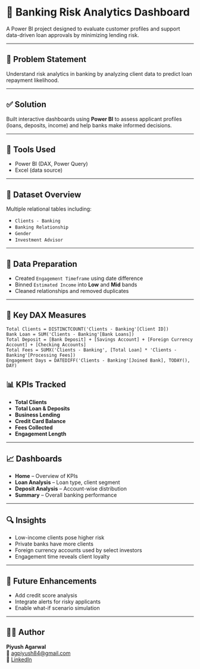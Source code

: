 # 🏦 Banking Risk Analytics Dashboard

A Power BI project designed to evaluate customer profiles and support data-driven loan approvals by minimizing lending risk.

---

## 📌 Problem Statement

Understand risk analytics in banking by analyzing client data to predict loan repayment likelihood.

---

## ✅ Solution

Built interactive dashboards using **Power BI** to assess applicant profiles (loans, deposits, income) and help banks make informed decisions.

---

## 🧰 Tools Used

- Power BI (DAX, Power Query)
- Excel (data source)

---

## 📁 Dataset Overview

Multiple relational tables including:

- `Clients - Banking`
- `Banking Relationship`
- `Gender`
- `Investment Advisor`

---

## 🧹 Data Preparation

- Created `Engagement Timeframe` using date difference
- Binned `Estimated Income` into **Low** and **Mid** bands
- Cleaned relationships and removed duplicates

---

## 🧮 Key DAX Measures

```DAX
Total Clients = DISTINCTCOUNT('Clients - Banking'[Client ID])
Bank Loan = SUM('Clients - Banking'[Bank Loans])
Total Deposit = [Bank Deposit] + [Savings Account] + [Foreign Currency Account] + [Checking Accounts]
Total Fees = SUMX('Clients - Banking', [Total Loan] * 'Clients - Banking'[Processing Fees])
Engagement Days = DATEDIFF('Clients - Banking'[Joined Bank], TODAY(), DAY)
```

## 📊 KPIs Tracked

- **Total Clients**
- **Total Loan & Deposits**
- **Business Lending**
- **Credit Card Balance**
- **Fees Collected**
- **Engagement Length**

---

## 📈 Dashboards

- **Home** – Overview of KPIs  
- **Loan Analysis** – Loan type, client segment  
- **Deposit Analysis** – Account-wise distribution  
- **Summary** – Overall banking performance  

---

## 🔍 Insights

- Low-income clients pose higher risk  
- Private banks have more clients  
- Foreign currency accounts used by select investors  
- Engagement time reveals client loyalty  

---

## 🚀 Future Enhancements

- Add credit score analysis  
- Integrate alerts for risky applicants  
- Enable what-if scenario simulation  

---

## 🙋‍♂️ Author

**Piyush Agarwal**  
📧 agpiyush84@gmail.com  
🔗 [LinkedIn](https://www.linkedin.com/in/agpiyush84/)
